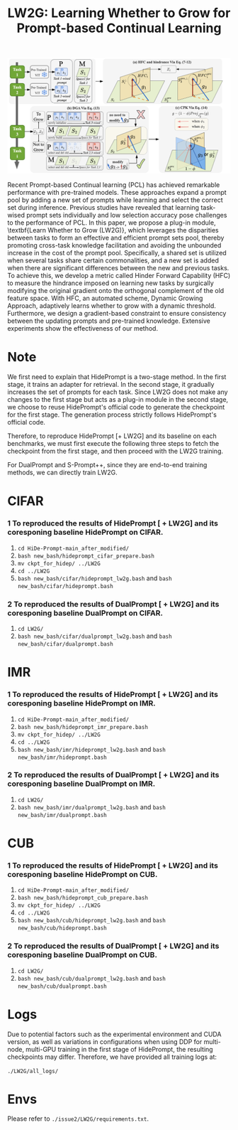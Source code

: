 <div align="center">
  
  <div>
  <h1>LW2G: Learning Whether to Grow for Prompt-based Continual Learning</h1>
  </div>

  <div>
  </div>
  <br/>

</div>



![illustration_figure](main_pic.png)

Recent Prompt-based Continual learning (PCL) has achieved remarkable performance with pre-trained models. These approaches expand a prompt pool by adding a new set of prompts while learning and select the correct set during inference. Previous studies have revealed that learning task-wised prompt sets individually and low selection accuracy pose challenges to the performance of PCL. In this paper, we propose a plug-in module, \textbf{Learn Whether to Grow (LW2G)}, which leverages the disparities between tasks to form an effective and efficient prompt sets pool, thereby promoting cross-task knowledge facilitation and avoiding the unbounded increase in the cost of the prompt pool. Specifically, a shared set is utilized when several tasks share certain commonalities, and a new set is added when there are significant differences between the new and previous tasks. To achieve this, we develop a metric called Hinder Forward Capability (HFC) to measure the hindrance imposed on learning new tasks by surgically modifying the original gradient onto the orthogonal complement of the old feature space. With HFC, an automated scheme, Dynamic Growing Approach, adaptively learns whether to grow with a dynamic threshold. Furthermore, we design a gradient-based constraint to ensure consistency between the updating prompts and pre-trained knowledge. Extensive experiments show the effectiveness of our method.


# Note
We first need to explain that HidePrompt is a two-stage method. In the first stage, it trains an adapter for retrieval. In the second stage, it gradually increases the set of prompts for each task. Since LW2G does not make any changes to the first stage but acts as a plug-in module in the second stage, we choose to reuse HidePrompt's official code to generate the checkpoint for the first stage. The generation process strictly follows HidePrompt's official code.

Therefore, to reproduce HidePrompt [+ LW2G] and its baseline on each benchmarks, we must first execute the following three steps to fetch the checkpoint from the first stage, and then proceed with the LW2G training.

For DualPrompt and S-Prompt++, since they are end-to-end training methods, we can directly train LW2G.

# CIFAR

### 1 To reproduced the results of HidePrompt [ + LW2G] and its coresponing baseline HidePrompt on CIFAR.

1. `cd HiDe-Prompt-main_after_modified/`
2. `bash new_bash/hideprompt_cifar_prepare.bash`
3. `mv ckpt_for_hidep/ ../LW2G`
4. `cd ../LW2G`
5. `bash new_bash/cifar/hideprompt_lw2g.bash` and `bash new_bash/cifar/hideprompt.bash`



### 2 To reproduced the results of DualPrompt [ + LW2G] and its coresponing baseline DualPrompt on CIFAR.

1. `cd LW2G/`
2. `bash new_bash/cifar/dualprompt_lw2g.bash` and `bash new_bash/cifar/dualprompt.bash`



# IMR

### 1 To reproduced the results of HidePrompt [ + LW2G] and its coresponing baseline HidePrompt on IMR.

1. `cd HiDe-Prompt-main_after_modified/`
2. `bash new_bash/hideprompt_imr_prepare.bash`
3. `mv ckpt_for_hidep/ ../LW2G`
4. `cd ../LW2G`
5. `bash new_bash/imr/hideprompt_lw2g.bash` and `bash new_bash/imr/hideprompt.bash`

### 2 To reproduced the results of DualPrompt [ + LW2G] and its coresponing baseline DualPrompt on IMR.

1. `cd LW2G/`
2. `bash new_bash/imr/dualprompt_lw2g.bash` and `bash new_bash/imr/dualprompt.bash`

# CUB

### 1 To reproduced the results of HidePrompt [ + LW2G] and its coresponing baseline HidePrompt on CUB.

1. `cd HiDe-Prompt-main_after_modified/`
2. `bash new_bash/hideprompt_cub_prepare.bash`
3. `mv ckpt_for_hidep/ ../LW2G`
4. `cd ../LW2G`
5. `bash new_bash/cub/hideprompt_lw2g.bash` and `bash new_bash/cub/hideprompt.bash`

### 2 To reproduced the results of DualPrompt [ + LW2G] and its coresponing baseline DualPrompt on CUB.

1. `cd LW2G/`
2. `bash new_bash/cub/dualprompt_lw2g.bash` and `bash new_bash/cub/dualprompt.bash`

# Logs

Due to potential factors such as the experimental environment and CUDA version, as well as variations in configurations when using DDP for multi-node, multi-GPU training in the first stage of HidePrompt, the resulting checkpoints may differ. Therefore, we have provided all training logs at:

`
./LW2G/all_logs/
`

# Envs

Please refer to `./issue2/LW2G/requirements.txt`.
